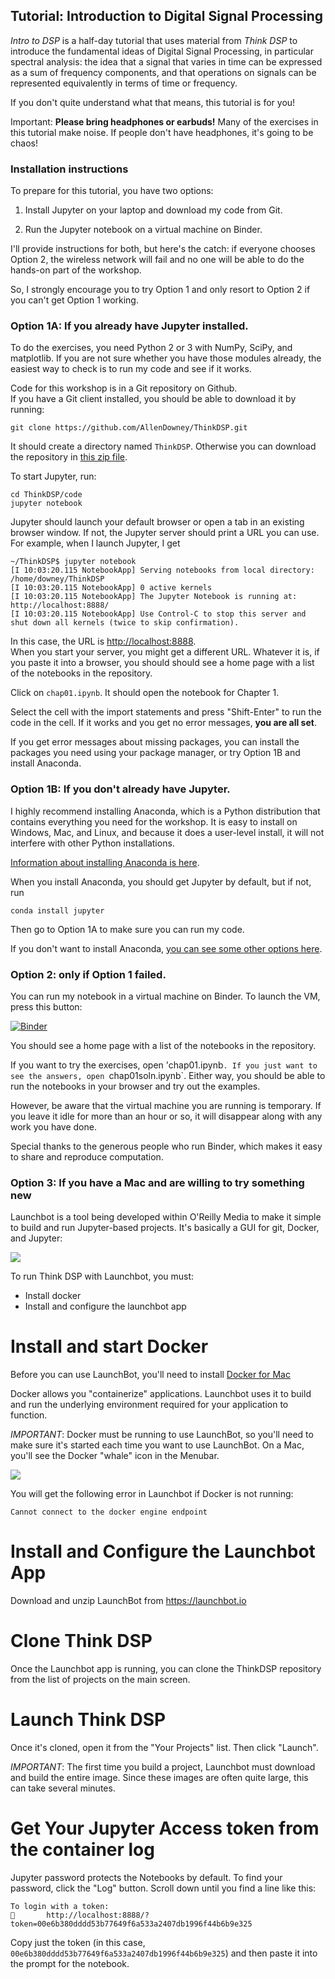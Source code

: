 ## Tutorial: Introduction to Digital Signal Processing

_Intro to DSP_ is a half-day tutorial that uses material from _Think DSP_ to
introduce the fundamental ideas of Digital Signal Processing, in particular
spectral analysis: the idea that a signal that varies in time can be expressed
as a sum of frequency components, and that operations on signals can be
represented equivalently in terms of time or frequency.

If you don't quite understand what that means, this tutorial is for you!

Important: **Please bring headphones or earbuds!**  Many of the exercises in this tutorial
make noise.  If people don't have headphones, it's going to be chaos!

### Installation instructions

To prepare for this tutorial, you have two options:

1. Install Jupyter on your laptop and download my code from Git.

2. Run the Jupyter notebook on a virtual machine on Binder.

I'll provide instructions for both, but here's the catch: if everyone chooses Option 2,
the wireless network will fail and no one will be able to do the hands-on part of the workshop.

So, I strongly encourage you to try Option 1 and only resort to Option 2 if you can't get Option 1 working.

### Option 1A: If you already have Jupyter installed.

To do the exercises, you need Python 2 or 3 with NumPy, SciPy, and matplotlib.
If you are not sure whether you have those modules already, the easiest way to
check is to run my code and see if it works.

Code for this workshop is in a Git repository on Github.  
If you have a Git client installed, you should be able to download it by running:

    git clone https://github.com/AllenDowney/ThinkDSP.git

It should create a directory named `ThinkDSP`.
Otherwise you can download the repository in [this zip file](https://github.com/AllenDowney/ThinkDSP/zipball/gh-pages).

To start Jupyter, run:

    cd ThinkDSP/code
    jupyter notebook

Jupyter should launch your default browser or open a tab in an existing browser window.
If not, the Jupyter server should print a URL you can use.  For example, when I launch Jupyter, I get

    ~/ThinkDSP$ jupyter notebook
    [I 10:03:20.115 NotebookApp] Serving notebooks from local directory: /home/downey/ThinkDSP
    [I 10:03:20.115 NotebookApp] 0 active kernels
    [I 10:03:20.115 NotebookApp] The Jupyter Notebook is running at: http://localhost:8888/
    [I 10:03:20.115 NotebookApp] Use Control-C to stop this server and shut down all kernels (twice to skip confirmation).

In this case, the URL is [http://localhost:8888](http://localhost:8888).  
When you start your server, you might get a different URL.
Whatever it is, if you paste it into a browser, you should should see a home page with a list of the
notebooks in the repository.

Click on `chap01.ipynb`.  It should open the notebook for Chapter 1.

Select the cell with the import statements and press "Shift-Enter" to run the code in the cell.
If it works and you get no error messages, **you are all set**.  

If you get error messages about missing packages, you can install the packages you need using your
package manager, or try Option 1B and install Anaconda.


### Option 1B: If you don't already have Jupyter.

I highly recommend installing Anaconda, which is a Python distribution that contains everything
you need for the workshop.  It is easy to install on Windows, Mac, and Linux, and because it does a
user-level install, it will not interfere with other Python installations.

[Information about installing Anaconda is here](http://docs.continuum.io/anaconda/install.html).

When you install Anaconda, you should get Jupyter by default, but if not, run

    conda install jupyter

Then go to Option 1A to make sure you can run my code.

If you don't want to install Anaconda,
[you can see some other options here](http://jupyter.readthedocs.io/en/latest/install.html).


### Option 2: only if Option 1 failed.

You can run my notebook in a virtual machine on Binder. To launch the VM, press this button:

 [![Binder](http://mybinder.org/badge.svg)](http://mybinder.org:/repo/allendowney/thinkdsp)

You should see a home page with a list of the notebooks in the repository.

If you want to try the exercises, open 'chap01.ipynb`. If you just want to see the answers, open `chap01soln.ipynb`.
Either way, you should be able to run the notebooks in your browser and try out the examples.  

However, be aware that the virtual machine you are running is temporary.
If you leave it idle for more than an hour or so, it will disappear along with any work you have done.

Special thanks to the generous people who run Binder, which makes it easy to share and reproduce computation.

### Option 3: If you have a Mac and are willing to try something new

Launchbot is a tool being developed within O'Reilly Media to make it simple to build and run Jupyter-based projects. It's basically a GUI for git, Docker, and Jupyter:

<img src="https://launchbot.io/images/launchbot-client.gif"/>

To run Think DSP with Launchbot, you must:

* Install docker
* Install and configure the launchbot app

# Install and start Docker

Before you can use LaunchBot, you'll need to install [Docker for Mac](https://www.docker.com/products/docker-engine)

Docker allows you "containerize" applications. Launchbot uses it to build and run the underlying environment required for your application to function.

*IMPORTANT*: Docker must be running to use LaunchBot, so you'll need to make sure it's started each time you want to use LaunchBot.  On a Mac, you'll see the Docker "whale" icon in the Menubar.

<img src="http://launchbot.io/docs/images/docker-mac-toolbar.png"/>

You will get the following error in Launchbot if Docker is not running:

```
Cannot connect to the docker engine endpoint
```

# Install and Configure the Launchbot App

Download and unzip LaunchBot from https://launchbot.io

# Clone Think DSP

Once the Launchbot app is running, you can clone the ThinkDSP repository from the list of projects on the main screen.

# Launch Think DSP

Once it's cloned, open it from the "Your Projects" list.  Then click "Launch".  

*IMPORTANT*: The first time you build a project, Launchbot must download and build the entire image.  Since these images are often quite large, this can take several minutes.  

# Get Your Jupyter Access token from the container log

Jupyter password protects the Notebooks by default.  To find your password, click the "Log" button.  Scroll down until you find a line like this:

```
To login with a token:
       http://localhost:8888/?token=00e6b380dddd53b77649f6a533a2407db1996f44b6b9e325
```

Copy just the token (in this case, `00e6b380dddd53b77649f6a533a2407db1996f44b6b9e325`) and then paste it into the prompt for the notebook.
